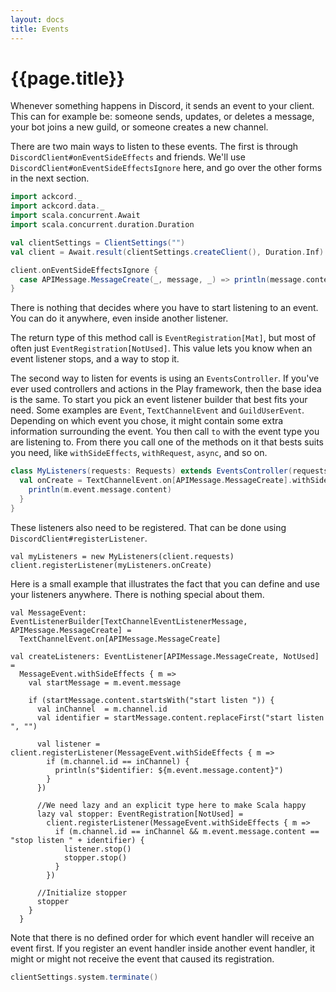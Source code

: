 ```yaml
---
layout: docs
title: Events
---
```


# {{page.title}}
Whenever something happens in Discord, it sends an event to your client. This 
can for example be: someone sends, updates, or deletes a message, your bot joins 
a new guild, or someone creates a new channel.

There are two main ways to listen to these events. The first is through 
`DiscordClient#onEventSideEffects` and friends. We'll use 
`DiscordClient#onEventSideEffectsIgnore` here, and go over the other forms in 
the next section.
```scala mdoc:invisible
import ackcord._
import ackcord.data._
import scala.concurrent.Await
import scala.concurrent.duration.Duration

val clientSettings = ClientSettings("")
val client = Await.result(clientSettings.createClient(), Duration.Inf)
```
```scala mdoc:silent
client.onEventSideEffectsIgnore {
  case APIMessage.MessageCreate(_, message, _) => println(message.content)
}
```

There is nothing that decides where you have to start listening to an event. 
You can do it anywhere, even inside another listener.

The return type of this method call is `EventRegistration[Mat]`, but most of 
often just `EventRegistration[NotUsed]`. This value lets you know when an event 
listener stops, and a way to stop it.

The second way to listen for events is using an `EventsController`. If you've 
ever used controllers and actions in the Play framework, then the base idea is 
the same. To start you pick an event listener builder that best fits your need. 
Some examples are `Event`, `TextChannelEvent` and `GuildUserEvent`. Depending on 
which event you chose, it might contain some extra information surrounding the 
event. You then call `to` with the event type you are listening to. From there 
you call one of the methods on it that bests suits you need, 
like `withSideEffects`, `withRequest`, `async`, and so on.

```scala mdoc:silent
class MyListeners(requests: Requests) extends EventsController(requests) {
  val onCreate = TextChannelEvent.on[APIMessage.MessageCreate].withSideEffects { m =>
    println(m.event.message.content)
  }
}
```

These listeners also need to be registered. 
That can be done using `DiscordClient#registerListener`.

```mdoc:silent
val myListeners = new MyListeners(client.requests)
client.registerListener(myListeners.onCreate)
```

Here is a small example that illustrates the fact that you can define and use 
your listeners anywhere. There is nothing special about them.
```mdoc:silent
val MessageEvent: EventListenerBuilder[TextChannelEventListenerMessage, APIMessage.MessageCreate] =
  TextChannelEvent.on[APIMessage.MessageCreate]

val createListeners: EventListener[APIMessage.MessageCreate, NotUsed] =
  MessageEvent.withSideEffects { m =>
    val startMessage = m.event.message

    if (startMessage.content.startsWith("start listen ")) {
      val inChannel  = m.channel.id
      val identifier = startMessage.content.replaceFirst("start listen ", "")

      val listener = client.registerListener(MessageEvent.withSideEffects { m =>
        if (m.channel.id == inChannel) {
          println(s"$identifier: ${m.event.message.content}")
        }
      })

      //We need lazy and an explicit type here to make Scala happy
      lazy val stopper: EventRegistration[NotUsed] =
        client.registerListener(MessageEvent.withSideEffects { m =>
          if (m.channel.id == inChannel && m.event.message.content == "stop listen " + identifier) {
            listener.stop()
            stopper.stop()
          }
        })

      //Initialize stopper
      stopper
    }
  }
```

Note that there is no defined order for which event handler will receive an 
event first. If you register an event handler inside another event handler, it 
might or might not receive the event that caused its registration.

```scala mdoc:invisible
clientSettings.system.terminate()
```
